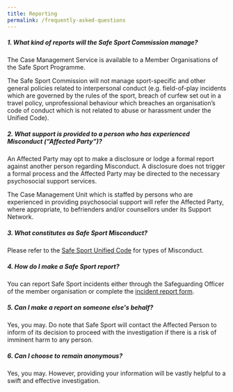 ```yaml
---
title: Reporting
permalink: /frequently-asked-questions
---
```

##### **1. What kind of reports will the Safe Sport Commission manage?**

The Case Management Service is available to a Member Organisations of the Safe Sport Programme. 

The Safe Sport Commission will not manage sport-specific and other general policies related to interpersonal conduct (e.g. field-of-play incidents which are governed by the rules of the sport, breach of curfew set out in a travel policy, unprofessional behaviour which breaches an organisation’s code of conduct which is not related
 to abuse or harassment under the Unified Code).

##### **2.  What support is provided to a person who has experienced Misconduct (“Affected Party”)?**

An Affected Party may opt to make a disclosure or lodge a formal report against another person regarding Misconduct. A disclosure does not trigger a formal process and the Affected Party may be directed to the necessary psychosocial support services.
 
The Case Management Unit which is staffed by persons who are experienced in providing psychosocial support
will refer the Affected Party, where appropriate, to befrienders and/or counsellors under its Support Network.


##### **3. What constitutes as Safe Sport Misconduct?**

Please refer to the [Safe Sport Unified Code](/safe-sport-programme/unified-code) for types of Misconduct.

##### **4. How do I make a Safe Sport report?**

You can report Safe Sport incidents either through the Safeguarding Officer of the member organisation or complete the [incident report form](/case-management/reporting).

##### **5. Can I make a report on someone else's behalf?**

Yes, you may. Do note that Safe Sport will contact the Affected Person to inform of its decision to proceed with the investigation if there is a risk of imminent harm to any person.

##### **6. Can I choose to remain anonymous?**

Yes, you may. However, providing your information will be vastly helpful to a swift and
effective investigation.


